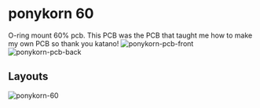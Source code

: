 # ponykorn 60
 O-ring mount 60% pcb. This PCB was the PCB that taught me how to make my own PCB so thank you katano! 
![ponykorn-pcb-front](https://user-images.githubusercontent.com/70003591/95683874-d6795d80-0bbb-11eb-940d-a11087f45319.png)
![ponykorn-pcb-back](https://user-images.githubusercontent.com/70003591/95683872-d5e0c700-0bbb-11eb-93bc-0006b7c73a32.png)
## Layouts
![ponykorn-60](https://user-images.githubusercontent.com/70003591/95683861-c497ba80-0bbb-11eb-929a-4082eb23bcbf.png)
